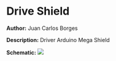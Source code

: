 ﻿# Drive Shield

__Author:__ Juan Carlos Borges

__Description:__ Driver Arduino Mega Shield

__Schematic:__ ![](arduino_shield_sch_s1.jpg)
